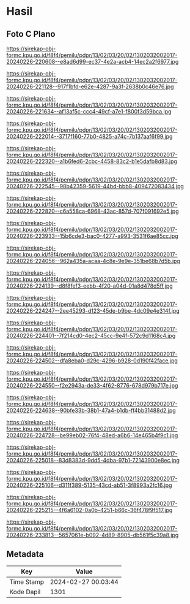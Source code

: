 # Hasil

## Foto C Plano

https://sirekap-obj-formc.kpu.go.id/f8f4/pemilu/pdpr/13/02/03/20/02/1302032002017-20240226-220608--e8ad6d99-ec37-4e2a-acb4-14ec2a2f6977.jpg

https://sirekap-obj-formc.kpu.go.id/f8f4/pemilu/pdpr/13/02/03/20/02/1302032002017-20240226-221128--917f1bfd-e62e-4287-9a3f-2638b0c46e76.jpg

https://sirekap-obj-formc.kpu.go.id/f8f4/pemilu/pdpr/13/02/03/20/02/1302032002017-20240226-221634--af13af5c-ccc4-49cf-a7e1-f800f3d59bca.jpg

https://sirekap-obj-formc.kpu.go.id/f8f4/pemilu/pdpr/13/02/03/20/02/1302032002017-20240226-222014--3717f160-77b0-4825-a74c-7b137aaf6f99.jpg

https://sirekap-obj-formc.kpu.go.id/f8f4/pemilu/pdpr/13/02/03/20/02/1302032002017-20240226-222320--a1b6fed6-2cbc-4458-83c2-b1e5dafb8d83.jpg

https://sirekap-obj-formc.kpu.go.id/f8f4/pemilu/pdpr/13/02/03/20/02/1302032002017-20240226-222545--98b42359-5619-44bd-bbb8-409472083434.jpg

https://sirekap-obj-formc.kpu.go.id/f8f4/pemilu/pdpr/13/02/03/20/02/1302032002017-20240226-222820--c6a558ca-6968-43ac-857d-707f091692e5.jpg

https://sirekap-obj-formc.kpu.go.id/f8f4/pemilu/pdpr/13/02/03/20/02/1302032002017-20240226-223933--15b6cde3-bac0-4277-a993-3531f6ae85cc.jpg

https://sirekap-obj-formc.kpu.go.id/f8f4/pemilu/pdpr/13/02/03/20/02/1302032002017-20240226-224056--962a435a-acaa-4c8e-9e9e-351be68b7d5b.jpg

https://sirekap-obj-formc.kpu.go.id/f8f4/pemilu/pdpr/13/02/03/20/02/1302032002017-20240226-224139--d8f8fef3-eebb-4f20-a04d-01a8d478d5ff.jpg

https://sirekap-obj-formc.kpu.go.id/f8f4/pemilu/pdpr/13/02/03/20/02/1302032002017-20240226-224247--2ee45293-d123-45de-b9be-4dc09e4e314f.jpg

https://sirekap-obj-formc.kpu.go.id/f8f4/pemilu/pdpr/13/02/03/20/02/1302032002017-20240226-224401--7f214cd0-4ec2-45cc-9e4f-572c9d1168c4.jpg

https://sirekap-obj-formc.kpu.go.id/f8f4/pemilu/pdpr/13/02/03/20/02/1302032002017-20240226-224502--dfa8eba0-d29c-4296-b928-0d190f42face.jpg

https://sirekap-obj-formc.kpu.go.id/f8f4/pemilu/pdpr/13/02/03/20/02/1302032002017-20240226-224550--f2e2943a-de33-4f62-8776-678d979b717e.jpg

https://sirekap-obj-formc.kpu.go.id/f8f4/pemilu/pdpr/13/02/03/20/02/1302032002017-20240226-224638--90bfe33b-38b1-47a4-b1db-ff4bb31488d2.jpg

https://sirekap-obj-formc.kpu.go.id/f8f4/pemilu/pdpr/13/02/03/20/02/1302032002017-20240226-224728--be99eb02-76f4-48ed-a6b6-14e465b4f9c1.jpg

https://sirekap-obj-formc.kpu.go.id/f8f4/pemilu/pdpr/13/02/03/20/02/1302032002017-20240226-225018--83d8383d-9dd5-4dba-97b1-72143900e8ec.jpg

https://sirekap-obj-formc.kpu.go.id/f8f4/pemilu/pdpr/13/02/03/20/02/1302032002017-20240226-225106--d311f389-5135-43cd-ab51-3f8993a2fc16.jpg

https://sirekap-obj-formc.kpu.go.id/f8f4/pemilu/pdpr/13/02/03/20/02/1302032002017-20240226-225215--4f6a6102-0a0b-4251-b66c-36f478f9f517.jpg

https://sirekap-obj-formc.kpu.go.id/f8f4/pemilu/pdpr/13/02/03/20/02/1302032002017-20240226-233813--5657061e-b092-4d89-8905-db561f5c39a8.jpg


## Metadata

| Key        | Value               |
| ---------- | ------------------- |
| Time Stamp | 2024-02-27 00:03:44 |
| Kode Dapil | 1301                |



